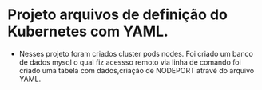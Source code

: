 # Projeto arquivos de definição do Kubernetes com YAML.

* Nesses projeto foram criados cluster pods nodes.
Foi criado um banco de dados mysql o qual fiz acessso remoto via linha de comando foi criado uma tabela com dados,criação de NODEPORT atravé do arquivo YAML.
